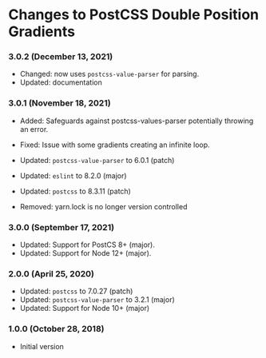 # Changes to PostCSS Double Position Gradients

### 3.0.2 (December 13, 2021)

- Changed: now uses `postcss-value-parser` for parsing.
- Updated: documentation

### 3.0.1 (November 18, 2021)

- Added: Safeguards against postcss-values-parser potentially throwing an error.

- Fixed: Issue with some gradients creating an infinite loop.

- Updated: `postcss-value-parser` to 6.0.1 (patch)
- Updated: `eslint` to 8.2.0 (major)
- Updated: `postcss` to 8.3.11 (patch)

- Removed: yarn.lock is no longer version controlled

### 3.0.0 (September 17, 2021)

- Updated: Support for PostCS 8+ (major).
- Updated: Support for Node 12+ (major).

### 2.0.0 (April 25, 2020)

- Updated: `postcss` to 7.0.27 (patch)
- Updated: `postcss-value-parser` to 3.2.1 (major)
- Updated: Support for Node 10+ (major)

### 1.0.0 (October 28, 2018)

- Initial version

